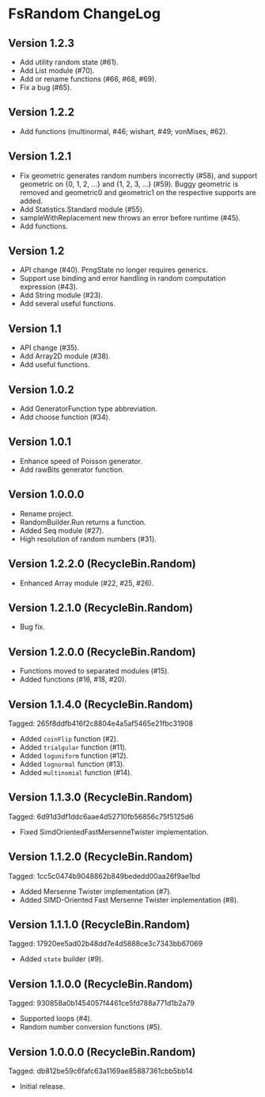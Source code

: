 FsRandom ChangeLog
==================

Version 1.2.3
-------------

* Add utility random state (#61).
* Add List module (#70).
* Add or rename functions (#66, #68, #69).
* Fix a bug (#65).

Version 1.2.2
-------------

* Add functions (multinormal, #46; wishart, #49; vonMises, #62).

Version 1.2.1
-------------

* Fix geometric generates random numbers incorrectly (#58),
  and support geometric on {0, 1, 2, ...} and {1, 2, 3, ...} (#59).
  Buggy geometric is removed and geometric0 and geometric1 on the respective supports are added.
* Add Statistics.Standard module (#55).
* sampleWithReplacement new throws an error before runtime (#45).
* Add functions.

Version 1.2
-----------

* API change (#40). PrngState no longer requires generics.
* Support use binding and error handling in random computation expression (#43).
* Add String module (#23).
* Add several useful functions.

Version 1.1
-----------

* API change (#35).
* Add Array2D module (#38).
* Add useful functions.

Version 1.0.2
-------------

* Add GeneratorFunction type abbreviation.
* Add choose function (#34).

Version 1.0.1
-------------

* Enhance speed of Poisson generator.
* Add rawBits generator function.

Version 1.0.0.0
---------------

* Rename project.
* RandomBuilder.Run returns a function.
* Added Seq module (#27).
* High resolution of random numbers (#31).

Version 1.2.2.0 (RecycleBin.Random)
-----------------------------------

* Enhanced Array module (#22, #25, #26).

Version 1.2.1.0 (RecycleBin.Random)
-----------------------------------

* Bug fix.

Version 1.2.0.0 (RecycleBin.Random)
-----------------------------------

* Functions moved to separated modules (#15).
* Added functions (#16, #18, #20).

Version 1.1.4.0 (RecycleBin.Random)
-----------------------------------
Tagged: 265f8ddfb416f2c8804e4a5af5465e21fbc31908

* Added `coinFlip` function (#2).
* Added `trialgular` function (#11).
* Added `loguniform` function (#12).
* Added `lognormal` function (#13).
* Added `multinomial` function (#14).

Version 1.1.3.0 (RecycleBin.Random)
-----------------------------------
Tagged: 6d91d3df1ddc6aae4d52710fb56856c75f5125d6

* Fixed SimdOrientedFastMersenneTwister implementation.

Version 1.1.2.0 (RecycleBin.Random)
-----------------------------------
Tagged: 1cc5c0474b9048862b849bededd00aa26f9ae1bd

* Added Mersenne Twister implementation (#7).
* Added SIMD-Oriented Fast Mersenne Twister implementation (#8).

Version 1.1.1.0 (RecycleBin.Random)
-----------------------------------
Tagged: 17920ee5ad02b48dd7e4d5888ce3c7343bb67069

* Added `state` builder (#9).

Version 1.1.0.0 (RecycleBin.Random)
-----------------------------------
Tagged: 930858a0b1454057f4461ce5fd788a771d1b2a79

* Supported loops (#4).
* Random number conversion functions (#5).

Version 1.0.0.0 (RecycleBin.Random)
-----------------------------------
Tagged: db812be59c6fafc63a1169ae85887361cbb5bb14

* Initial release.
